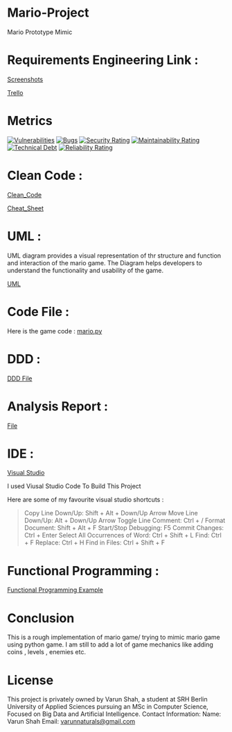 # Mario-Project
Mario Prototype Mimic

# Requirements Engineering Link : 
[Screenshots](https://github.com/DdizzyMe/Mario-Project/blob/043e4daf163dda9f4d3306456a1bf2624e053a22/MarioDoppelganger%20_%20Trello.pdf)

[Trello](https://trello.com/invite/b/nRZ8qUZv/ATTIb32510dd15c3c076e189deee9bd4f62fD4849449/mariodoppelganger)

# Metrics
[![Vulnerabilities](https://sonarcloud.io/api/project_badges/measure?project=DdizzyMe_Mario-Project&metric=vulnerabilities)](https://sonarcloud.io/summary/new_code?id=DdizzyMe_Mario-Project)
[![Bugs](https://sonarcloud.io/api/project_badges/measure?project=DdizzyMe_Mario-Project&metric=bugs)](https://sonarcloud.io/summary/new_code?id=DdizzyMe_Mario-Project)
[![Security Rating](https://sonarcloud.io/api/project_badges/measure?project=DdizzyMe_Mario-Project&metric=security_rating)](https://sonarcloud.io/summary/new_code?id=DdizzyMe_Mario-Project)
[![Maintainability Rating](https://sonarcloud.io/api/project_badges/measure?project=DdizzyMe_Mario-Project&metric=sqale_rating)](https://sonarcloud.io/summary/new_code?id=DdizzyMe_Mario-Project)
[![Technical Debt](https://sonarcloud.io/api/project_badges/measure?project=DdizzyMe_Mario-Project&metric=sqale_index)](https://sonarcloud.io/summary/new_code?id=DdizzyMe_Mario-Project)
[![Reliability Rating](https://sonarcloud.io/api/project_badges/measure?project=DdizzyMe_Mario-Project&metric=reliability_rating)](https://sonarcloud.io/summary/new_code?id=DdizzyMe_Mario-Project)

# Clean Code :
[Clean_Code](https://github.com/DdizzyMe/Mario-Project/blob/10922c0bdcfea6be06d44e2e0fa5fc973fcd9231/clean_code.pdf)

[Cheat_Sheet](https://github.com/DdizzyMe/Mario-Project/blob/92b3d8ef23eecc710ecc84e963802aaed9b92b3d/cheatsheer.pdf)

# UML :
UML diagram provides a visual representation of thr structure and function and interaction of the mario game.
The Diagram helps developers to understand the functionality and usability of the game.

[UML](https://github.com/DdizzyMe/Mario-Project/blob/d602abdbfb32c60edbf1e33b8571417a00ee3753/uml%20diagram.png)

# Code File :
 Here is the game code : [mario.py](https://github.com/DdizzyMe/Mario-Project/blob/059a7c01d2eef108d8abcf1db32b6326db39b3aa/mario.py)

# DDD :
[DDD File](https://github.com/DdizzyMe/Mario-Project/blob/6bcda51e22d36b42c83472ba85dc8dcea9188714/DDD.pdf)

# Analysis Report :
[File](https://github.com/DdizzyMe/Mario-Project/blob/88d874313c77d025ab0e48ac2b6e9851f78b548e/analysis%20report%20mario%20(1).pdf) 

# IDE :
[Visual Studio](https://code.visualstudio.com/)

I used Viusal Studio Code To Build This Project

Here are some of my favourite visual studio shortcuts :
> Copy Line Down/Up: Shift + Alt + Down/Up Arrow
> Move Line Down/Up: Alt + Down/Up Arrow
> Toggle Line Comment: Ctrl + /
> Format Document: Shift + Alt + F
> Start/Stop Debugging: F5
> Commit Changes: Ctrl + Enter
> Select All Occurrences of Word: Ctrl + Shift + L
> Find: Ctrl + F
> Replace: Ctrl + H
> Find in Files: Ctrl + Shift + F

# Functional Programming :
[Functional Programming Example](https://github.com/DdizzyMe/Mario-Project/blob/111da9e48811a249912965f7fe1732dd7ff03b3e/pasta.py)

# Conclusion 
This is a rough implementation of mario game/ trying to mimic mario game using python game. I am still to add a lot of game mechanics like adding coins , levels , enemies etc.

 # License
This project is privately owned by Varun Shah, a student at SRH Berlin University of Applied Sciences pursuing an MSc in Computer Science, Focused on Big Data and Artificial Intelligence.
Contact Information:
Name: Varun Shah
Email: varunnaturals@gmail.com


